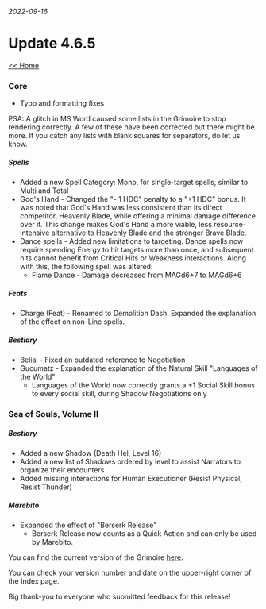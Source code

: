 _2022-09-16_
# Update 4.6.5

[<< Home](https://grimoireofheart.github.io)

### Core
* Typo and formatting fixes

PSA: A glitch in MS Word caused some lists in the Grimoire to stop rendering correctly. A few of these have been corrected but there might be more. If you catch any lists with blank squares for separators, do let us know. 

##### Spells
* Added a new Spell Category: Mono, for single-target spells, similar to Multi and Total
* God's Hand - Changed the "- 1 HDC" penalty to a "+1 HDC" bonus. It was noted that God's Hand was less consistent than its direct competitor, Heavenly Blade, while offering a minimal damage difference over it. This change makes God's Hand a more viable, less resource-intensive alternative to Heavenly Blade and the stronger Brave Blade. 
* Dance spells - Added new limitations to targeting. Dance spells now require spending Energy to hit targets more than once, and subsequent hits cannot benefit from Critical Hits or Weakness interactions. Along with this, the following spell was altered:
	* Flame Dance - Damage decreased from MAGd6+7 to MAGd6+6

##### Feats
* Charge (Feat) - Renamed to Demolition Dash. Expanded the explanation of the effect on non-Line spells.	

##### Bestiary
* Belial - Fixed an outdated reference to Negotiation
* Gucumatz - Expanded the explanation of the Natural Skill "Languages of the World"
	* Languages of the World now correctly grants a +1 Social Skill bonus to every social skill, during Shadow Negotiations only

### Sea of Souls, Volume II

##### Bestiary
* Added a new Shadow (Death Hel, Level 16)
* Added a new list of Shadows ordered by level to assist Narrators to organize their encounters
* Added missing interactions for Human Executioner (Resist Physical, Resist Thunder)

##### Marebito 
* Expanded the effect of "Berserk Release"
	* Berserk Release now counts as a Quick Action and can only be used by Marebito.


You can find the current version of the Grimoire [here](https://github.com/grimoireofheart/grimoireofheart.github.io/raw/main/Resources/Grimoire%20of%20the%20Heart%20[Core%20Rulebook].pdf).

You can check your version number and date on the upper-right corner of the Index page.

Big thank-you to everyone who submitted feedback for this release!